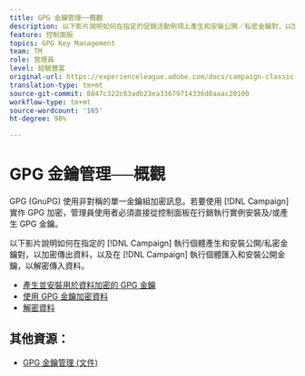 ```yaml
---
title: GPG 金鑰管理──概觀
description: 以下影片說明如何在指定的促銷活動例項上產生和安裝公開／私密金鑰對，以加密傳出資料，以及在促銷活動例項上匯入和安裝公開金鑰，以解密傳入資料。
feature: 控制面板
topics: GPG Key Management
team: TM
role: 管理員
level: 經驗豐富
original-url: https://experienceleague.adobe.com/docs/campaign-classic-learn/tutorials/administrating/control-panel-acc/gpg-key-management/gpg-key-management-overview.html
translation-type: tm+mt
source-git-commit: 8847c322c63adb23ea33679714336d0aaac20100
workflow-type: tm+mt
source-wordcount: '165'
ht-degree: 98%

---
```



# GPG 金鑰管理──概觀

GPG (GnuPG) 使用非對稱的單一金鑰組加密訊息。若要使用 [!DNL Campaign] 實作 GPG 加密，管理員使用者必須直接從控制面板在行銷執行實例安裝及/或產生 GPG 金鑰。

以下影片說明如何在指定的 [!DNL Campaign] 執行個體產生和安裝公開/私密金鑰對，以加密傳出資料，以及在 [!DNL Campaign] 執行個體匯入和安裝公開金鑰，以解密傳入資料。

* [產生並安裝用於資料加密的 GPG 金鑰](./generating-and-installing-gpg-keys-for-data-encryption.md)
* [使用 GPG 金鑰加密資料](./using-a-gpg-key-to-encrypt-data.md)
* [解密資料](./decrypting-data.md)

## 其他資源：

* [GPG 金鑰管理 (文件)](https://docs.adobe.com/content/help/zh-Hant/control-panel/using/instances-settings/gpg-keys-management.html)
